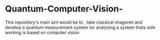 # Quantum-Computer-Vision-
This repository's main aim would be to , take classical imagenet and develop a quantum measurement system tor analysing a system thats sole working is based on computer vision 
